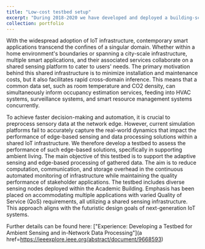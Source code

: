 ```yaml
---
title: "Low-cost testbed setup"
excerpt: "During 2018-2020 we have developed and deployed a building-scale testbed at IIIT Guwahati<br/><br/>Deployment map<br/><img src='/images/mapp.jpg' width='500' height='600'><br/>Deployment at various locations<br/><img src='/images/figure223.jpg' width='500' height='600'><br/>A node<br/><img src='/images/2021-09-28.jpg' width='250' height='150'><br/>"
collection: portfolio
---
```


With the widespread adoption of IoT infrastructure, contemporary smart applications transcend the confines of a singular domain. Whether within a home environment's boundaries or spanning a city-scale infrastructure, multiple smart applications, and their associated services collaborate on a shared sensing platform to cater to users' needs. The primary motivation behind this shared infrastructure is to minimize installation and maintenance costs, but it also facilitates rapid cross-domain inference. This means that a common data set, such as room temperature and CO2 density, can simultaneously inform occupancy estimation services, feeding into HVAC systems, surveillance systems, and smart resource management systems concurrently.

To achieve faster decision-making and automation, it is crucial to preprocess sensory data at the network edge. However, current simulation platforms fail to accurately capture the real-world dynamics that impact the performance of edge-based sensing and data processing solutions within a shared IoT infrastructure. We therefore develop a testbed to assess the performance of such edge-based solutions, specifically in supporting ambient living. The main objective of this testbed is to support the adaptive sensing and edge-based processing of gathered data. The aim is to reduce computation, communication, and storage overhead in the continuous automated monitoring of infrastructure while maintaining the quality performance of stakeholder applications. The testbed includes diverse sensing nodes deployed within the Academic Building. Emphasis has been placed on accommodating multiple applications with varied Quality of Service (QoS) requirements, all utilizing a shared sensing infrastructure. This approach aligns with the futuristic design goals of next-generation IoT systems.

Further details can be found here: ["Experience: Developing a Testbed for Ambient Sensing and in-Network Data Processing"](a href=https://ieeexplore.ieee.org/abstract/document/9668593)
